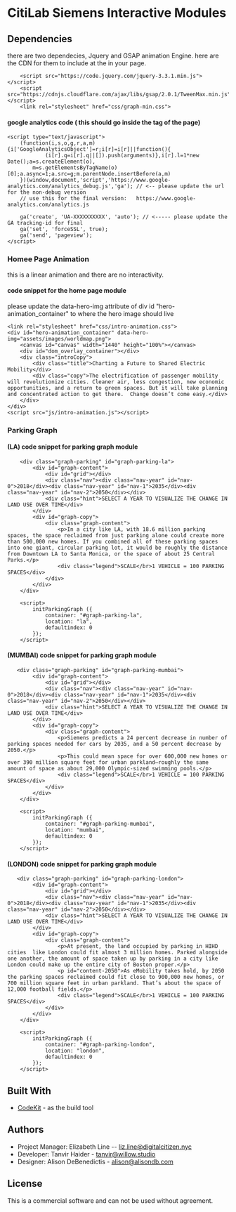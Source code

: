 # CitiLab Siemens Interactive Modules


## Dependencies
there are two dependecies, Jquery and GSAP animation Engine. here are the CDN for them to include at the <head> in your page.

```
    <script src="https://code.jquery.com/jquery-3.3.1.min.js"></script>
    <script src="https://cdnjs.cloudflare.com/ajax/libs/gsap/2.0.1/TweenMax.min.js"></script>
    <link rel="stylesheet" href="css/graph-min.css">
```

#### google analytics code ( this should go inside the <head> tag of the page)
```
<script type="text/javascript">
    (function(i,s,o,g,r,a,m){i['GoogleAnalyticsObject']=r;i[r]=i[r]||function(){
            (i[r].q=i[r].q||[]).push(arguments)},i[r].l=1*new Date();a=s.createElement(o),
        m=s.getElementsByTagName(o)[0];a.async=1;a.src=g;m.parentNode.insertBefore(a,m)
    })(window,document,'script','https://www.google-analytics.com/analytics_debug.js','ga'); // <-- please update the url for the non-debug version
    // use this for the final version:   https://www.google-analytics.com/analytics.js

    ga('create', 'UA-XXXXXXXXXX', 'auto'); // <----- please update the GA tracking-id for final
    ga('set', 'forceSSL', true);
    ga('send', 'pageview');
</script>
```

### Homee Page Animation

this is a linear animation and there are no interactivity. 

#### code snippet for the home page module
please update the data-hero-img attribute of div id "hero-animation_container" to where the hero image should live
```
<link rel="stylesheet" href="css/intro-animation.css">
<div id="hero-animation_container" data-hero-img="assets/images/worldmap.png">
    <canvas id="canvas" width="1440" height="100%"></canvas>
    <div id="dom_overlay_container"></div>
    <div class="introCopy">
        <div class="title">Charting a Future to Shared Electric Mobility</div>
        <div class="copy">The electrification of passenger mobility will revolutionize cities. Cleaner air, less congestion, new economic opportunities, and a return to green spaces. But it will take planning and concentrated action to get there.  Change doesn’t come easy.</div>
    </div>
</div>
<script src="js/intro-animation.js"></script>
```

### Parking Graph


#### (LA) code snippet for parking graph module
```
    <div class="graph-parking" id="graph-parking-la">
        <div id="graph-content">
            <div id="grid"></div>
            <div class="nav"><div class="nav-year" id="nav-0">2018</div><div class="nav-year" id="nav-1">2035</div><div class="nav-year" id="nav-2">2050</div></div>
            <div class="hint">SELECT A YEAR TO VISUALIZE THE CHANGE IN LAND USE OVER TIME</div>
        </div>
        <div id="graph-copy">
            <div class="graph-content">
                <p>In a city like LA, with 18.6 million parking spaces, the space reclaimed from just parking alone could create more than 500,000 new homes. If you combined all of these parking spaces into one giant, circular parking lot, it would be roughly the distance from Downtown LA to Santa Monica, or the space of about 25 Central Parks.</p>
                <div class="legend">SCALE</br>1 VEHICLE = 100 PARKING SPACES</div>
            </div>
        </div>
    </div>

    <script>
        initParkingGraph ({
            container: "#graph-parking-la",
            location: "la",
            defaultindex: 0
        });
    </script>
```

#### (MUMBAI) code snippet for parking graph module
```
   <div class="graph-parking" id="graph-parking-mumbai">
        <div id="graph-content">
            <div id="grid"></div>
            <div class="nav"><div class="nav-year" id="nav-0">2018</div><div class="nav-year" id="nav-1">2035</div><div class="nav-year" id="nav-2">2050</div></div>
            <div class="hint">SELECT A YEAR TO VISUALIZE THE CHANGE IN LAND USE OVER TIME</div>
        </div>
        <div id="graph-copy">
            <div class="graph-content">
                <p>Siemens predicts a 24 percent decrease in number of parking spaces needed for cars by 2035, and a 50 percent decrease by 2050.</p>
                <p>This could mean space for over 600,000 new homes or over 390 million square feet for urban parkland—roughly the same amount of space as about 29,000 Olympic-sized swimming pools.</p>
                <div class="legend">SCALE</br>1 VEHICLE = 100 PARKING SPACES</div>
            </div>
        </div>
    </div>

    <script>
        initParkingGraph ({
            container: "#graph-parking-mumbai",
            location: "mumbai",
            defaultindex: 0
        });
    </script>
```

#### (LONDON) code snippet for parking graph module
```
   <div class="graph-parking" id="graph-parking-london">
        <div id="graph-content">
            <div id="grid"></div>
            <div class="nav"><div class="nav-year" id="nav-0">2018</div><div class="nav-year" id="nav-1">2035</div><div class="nav-year" id="nav-2">2050</div></div>
            <div class="hint">SELECT A YEAR TO VISUALIZE THE CHANGE IN LAND USE OVER TIME</div>
        </div>
        <div id="graph-copy">
            <div class="graph-content">
                <p>At present, the land occupied by parking in HIHD cities  like London could fit almost 3 million homes. Parked alongside one another, the amount of space taken up by parking in a city like London could make up the entire city of Boston proper.</p>
                <p id="content-2050">As eMobility takes hold, by 2050 the parking spaces reclaimed could fit close to 900,000 new homes, or 700 million square feet in urban parkland. That’s about the space of 12,000 football fields.</p>
                <div class="legend">SCALE</br>1 VEHICLE = 100 PARKING SPACES</div>
            </div>
        </div>
    </div>

    <script>
        initParkingGraph ({
            container: "#graph-parking-london",
            location: "london",
            defaultindex: 0
        });
    </script>
```

## Built With

* [CodeKit](https://codekitapp.com/) - as the build tool


## Authors
* Project Manager: Elizabeth Line -- <liz.line@digitalcitizen.nyc>
* Developer: Tanvir Haider - <tanvir@willow.studio> 
* Designer: Alison DeBenedictis - <alison@alisondb.com> 

## License

This is a commercial software and can not be used without agreement.

